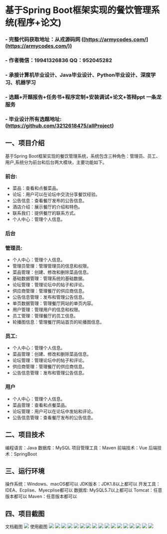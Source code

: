 基于Spring Boot框架实现的餐饮管理系统(程序+论文)
=
### - 完整代码获取地址：从戎源码网 ([https://armycodes.com/](https://armycodes.com/))
### - 作者微信：19941326836  QQ：952045282 
### - 承接计算机毕业设计、Java毕业设计、Python毕业设计、深度学习、机器学习
### - 选题+开题报告+任务书+程序定制+安装调试+论文+答辩ppt 一条龙服务
### - 毕业设计所有选题地址:(https://github.com/3212618475/allProject)


一、项目介绍
---
基于Spring Boot框架实现的餐饮管理系统，系统包含三种角色：管理员、员工、用户,系统分为前台和后台两大模块，主要功能如下。
### 前台:
- 菜品：查看和点餐菜品。
- 论坛：用户可以在论坛中交流分享餐饮经验。
- 公告信息：查看餐厅发布的公告信息。
- 酒店介绍：展示餐厅的介绍和特色。
- 联系我们：提供餐厅的联系方式。
- 个人中心：管理个人信息。

 
### 后台
### 管理员:
  - 个人中心：管理个人信息。
  - 管理员管理：管理管理员的信息和权限。
  - 菜品管理：创建、修改和删除菜品信息。
  - 基础数据管理：管理系统的基础数据。
  - 论坛管理：管理论坛中的帖子和评论。
  - 供应商管理：管理餐厅的供应商信息。
  - 公告信息管理：发布和管理公告信息。
  - 单页数据管理：管理餐厅网站的单页内容。
  - 用户管理：管理用户的信息和权限。
  - 员工管理：管理餐厅的员工信息。
  - 轮播图信息：管理餐厅网站首页的轮播图信息。
  
### 员工:
  - 个人中心：管理个人信息。
  - 菜品管理：创建、修改和删除菜品信息。
  - 论坛管理：管理论坛中的帖子和评论。
  - 供应商管理：管理餐厅的供应商信息。
  - 公告信息管理：发布和管理公告信息。

### 用户
  - 个人中心：管理个人信息。
  - 菜品管理：查看和点餐菜品。
  - 论坛管理：用户可以在论坛中发帖和评论。
  - 公告信息管理：查看餐厅发布的公告信息。

  
二、项目技术
---
编程语言：Java
数据库：MySQL
项目管理工具：Maven
前端技术：Vue
后端技术：SpringBoot

三、运行环境
---
操作系统：Windows、macOS都可以
JDK版本：JDK1.8以上都可以
开发工具：IDEA、Ecplise、Myecplise都可以
数据库: MySQL5.7以上都可以
Tomcat：任意版本都可以
Maven：任意版本都可以

四、项目截图
---
文档截图
![](limage/2.png)
使用截图
![](image/1.png)
![](image/2.png)
![](image/3.png)
![](image/4.png)
![](image/5.png)
![](image/6.png)
![](image/7.png)
![](image/8.png)
![](image/9.png)
![](image/10.png)
![](image/11.png)
![](image/12.png)
![](image/13.png)
![](image/14.png)
![](image/15.png)
![](image/16.png)
![](image/17.png)
